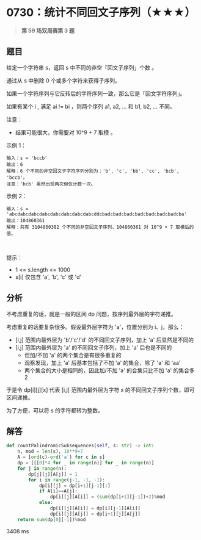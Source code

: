 # 0730：统计不同回文子序列（★★★）


> **第 59 场双周赛第 3 题**

## 题目

给定一个字符串 s，返回 s 中不同的非空「回文子序列」个数 。

通过从 s 中删除 0 个或多个字符来获得子序列。

如果一个字符序列与它反转后的字符序列一致，那么它是「回文字符序列」。

如果有某个 i , 满足 ai != bi ，则两个序列 a1, a2, ... 和 b1, b2, ... 不同。

注意：
- 结果可能很大，你需要对 10^9 + 7 取模 。
 

示例 1：

    输入：s = 'bccb'
    输出：6
    解释：6 个不同的非空回文子字符序列分别为：'b', 'c', 'bb', 'cc', 'bcb', 'bccb'。
    注意：'bcb' 虽然出现两次但仅计数一次。
示例 2：

    输入：s = 'abcdabcdabcdabcdabcdabcdabcdabcddcbadcbadcbadcbadcbadcbadcbadcba'
    输出：104860361
    解释：共有 3104860382 个不同的非空回文子序列，104860361 对 10^9 + 7 取模后的值。
 

提示：
- 1 <= s.length <= 1000
- s[i] 仅包含 'a', 'b', 'c' 或 'd' 


## 分析

不考虑重复的话，就是一般的区间 dp 问题，按序列最外层的字符递推。

考虑重复的话要复杂很多。假设最外层字符为 'a'，位置分别为 i、j，那么：
- [i,j] 范围内最外层为 'b'/'c'/'d' 的不同回文子序列，加上 'a' 后显然是不同的
- [i,j] 范围内最外层为 'a' 的不同回文子序列，加上 'a' 后也是不同的
    - 但加/不加 'a' 的两个集合是有很多重复的
    - 观察发现，加上 'a' 后基本包括了不加 'a' 的集合，除了 'a' 和 'aa'
    - 两个集合的大小是相同的，因此加/不加 'a' 的合集只比不加 'a' 的集合多 2

于是令 dp[i][j][x] 代表 [i,j] 范围内最外层为字符 x 的不同回文子序列个数，即可区间递推。

为了方便，可以将 s 的字符都转为整数。

## 解答

```python
def countPalindromicSubsequences(self, s: str) -> int:
    n, mod = len(s), 10**9+7
    A = [ord(c)-ord('a') for c in s]
    dp = [[[0]*4 for _ in range(n)] for _ in range(n)]
    for j in range(n):
        dp[j][j][A[j]] = 1
        for i in range(j-1, -1, -1):
            dp[i][j] = dp[i+1][j-1][:]
            if A[i]==A[j]:
                dp[i][j][A[i]] = (sum(dp[i+1][j-1])+2)%mod
            else:
                dp[i][j][A[i]] = dp[i][j-1][A[i]]
                dp[i][j][A[j]] = dp[i+1][j][A[j]]
    return sum(dp[0][-1])%mod
```
3408 ms

